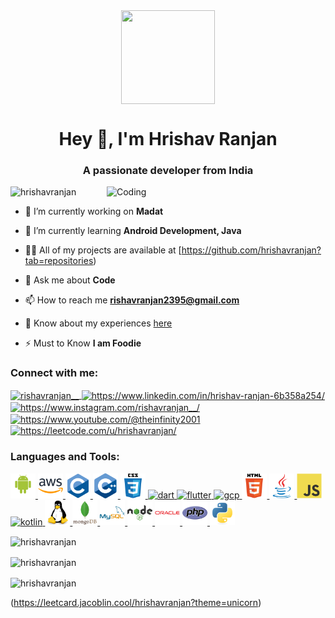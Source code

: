 <div align="center">
<img src="https://media1.giphy.com/media/v1.Y2lkPTc5MGI3NjExbjZzMDluMHhnaHZ4ajR5ajFjZHFuOG4wYWI3OTZzaGM2Y3Y5bjF6dSZlcD12MV9pbnRlcm5hbF9naWZfYnlfaWQmY3Q9Zw/3o7TKMt1VVNkHV2PaE/giphy.webp" align="center" height="150" width="150" />
</div> 


<h1 align="center">Hey 👋, I'm Hrishav Ranjan</h1>
<h3 align="center">A passionate developer from India</h3>

<img align="right" alt="Coding" width="350" src="https://media3.giphy.com/media/v1.Y2lkPTc5MGI3NjExcTR6MXF1b3JqangweGxkcjN3bWcwcWZlbjE4ZWMzMzFyNDN3ZzJyaSZlcD12MV9pbnRlcm5hbF9naWZfYnlfaWQmY3Q9Zw/QDjpIL6oNCVZ4qzGs7/giphy.webp">


<p align="left"> 
  <img src="https://komarev.com/ghpvc/?username=hrishavranjan&label=Profile%20views&color=0e75b6&style=flat" alt="hrishavranjan" /> 
</p>

- 🔭 I’m currently working on **Madat**

- 🌱 I’m currently learning **Android Development, Java**

- 👨‍💻 All of my projects are available at [https://github.com/hrishavranjan?tab=repositories)

- 💬 Ask me about **Code**

- 📫 How to reach me **rishavranjan2395@gmail.com**

- 📄 Know about my experiences [here](https://drive.google.com/file/d/19GT13YdEbs3u9eg2Ufu35niBcHfvh3Ks/view)

- ⚡ Must to Know **I am Foodie**

<h3 align="left">Connect with me:</h3>
<p align="left">
  <a href="https://twitter.com/rishavranjan__" target="blank">
    <img align="center" src="https://raw.githubusercontent.com/rahuldkjain/github-profile-readme-generator/master/src/images/icons/Social/twitter.svg" alt="rishavranjan__" height="30" width="40" />
  </a>
  <a href="https://www.linkedin.com/in/hrishav-ranjan-6b358a254/" target="blank">
    <img align="center" src="https://raw.githubusercontent.com/rahuldkjain/github-profile-readme-generator/master/src/images/icons/Social/linked-in-alt.svg" alt="https://www.linkedin.com/in/hrishav-ranjan-6b358a254/" height="30" width="40" />
  </a>
  <a href="https://www.instagram.com/rishavranjan__/" target="blank">
    <img align="center" src="https://raw.githubusercontent.com/rahuldkjain/github-profile-readme-generator/master/src/images/icons/Social/instagram.svg" alt="https://www.instagram.com/rishavranjan__/" height="30" width="40" />
  </a>
  <a href="https://www.youtube.com/@theinfinity2001" target="blank">
    <img align="center" src="https://raw.githubusercontent.com/rahuldkjain/github-profile-readme-generator/master/src/images/icons/Social/youtube.svg" alt="https://www.youtube.com/@theinfinity2001" height="30" width="40" />
  </a>
  <a href="https://leetcode.com/u/hrishavranjan/" target="blank">
    <img align="center" src="https://raw.githubusercontent.com/rahuldkjain/github-profile-readme-generator/master/src/images/icons/Social/leet-code.svg" alt="https://leetcode.com/u/hrishavranjan/" height="30" width="40" />
  </a>
</p>

<h3 align="left">Languages and Tools:</h3>
<p align="left"> 
  <a href="https://developer.android.com" target="_blank" rel="noreferrer"> 
    <img src="https://raw.githubusercontent.com/devicons/devicon/master/icons/android/android-original-wordmark.svg" alt="android" width="40" height="40"/> 
  </a> 
  <a href="https://aws.amazon.com" target="_blank" rel="noreferrer"> 
    <img src="https://raw.githubusercontent.com/devicons/devicon/master/icons/amazonwebservices/amazonwebservices-original-wordmark.svg" alt="aws" width="40" height="40"/> 
  </a> 
  <a href="https://www.cprogramming.com/" target="_blank" rel="noreferrer"> 
    <img src="https://raw.githubusercontent.com/devicons/devicon/master/icons/c/c-original.svg" alt="c" width="40" height="40"/> 
  </a> 
  <a href="https://www.w3schools.com/cpp/" target="_blank" rel="noreferrer"> 
    <img src="https://raw.githubusercontent.com/devicons/devicon/master/icons/cplusplus/cplusplus-original.svg" alt="cplusplus" width="40" height="40"/> 
  </a> 
  <a href="https://www.w3schools.com/css/" target="_blank" rel="noreferrer"> 
    <img src="https://raw.githubusercontent.com/devicons/devicon/master/icons/css3/css3-original-wordmark.svg" alt="css3" width="40" height="40"/> 
  </a> 
  <a href="https://dart.dev" target="_blank" rel="noreferrer"> 
    <img src="https://www.vectorlogo.zone/logos/dartlang/dartlang-icon.svg" alt="dart" width="40" height="40"/> 
  </a> 
  <a href="https://flutter.dev" target="_blank" rel="noreferrer"> 
    <img src="https://www.vectorlogo.zone/logos/flutterio/flutterio-icon.svg" alt="flutter" width="40" height="40"/> 
  </a> 
  <a href="https://cloud.google.com" target="_blank" rel="noreferrer"> 
    <img src="https://www.vectorlogo.zone/logos/google_cloud/google_cloud-icon.svg" alt="gcp" width="40" height="40"/> 
  </a> 
  <a href="https://www.w3.org/html/" target="_blank" rel="noreferrer"> 
    <img src="https://raw.githubusercontent.com/devicons/devicon/master/icons/html5/html5-original-wordmark.svg" alt="html5" width="40" height="40"/> 
  </a> 
  <a href="https://www.java.com" target="_blank" rel="noreferrer"> 
    <img src="https://raw.githubusercontent.com/devicons/devicon/master/icons/java/java-original.svg" alt="java" width="40" height="40"/> 
  </a> 
  <a href="https://developer.mozilla.org/en-US/docs/Web/JavaScript" target="_blank" rel="noreferrer"> 
    <img src="https://raw.githubusercontent.com/devicons/devicon/master/icons/javascript/javascript-original.svg" alt="javascript" width="40" height="40"/> 
  </a> 
  <a href="https://kotlinlang.org" target="_blank" rel="noreferrer"> 
    <img src="https://www.vectorlogo.zone/logos/kotlinlang/kotlinlang-icon.svg" alt="kotlin" width="40" height="40"/> 
  </a> 
  <a href="https://www.linux.org/" target="_blank" rel="noreferrer"> 
    <img src="https://raw.githubusercontent.com/devicons/devicon/master/icons/linux/linux-original.svg" alt="linux" width="40" height="40"/> 
  </a> 
  <a href="https://www.mongodb.com/" target="_blank" rel="noreferrer"> 
    <img src="https://raw.githubusercontent.com/devicons/devicon/master/icons/mongodb/mongodb-original-wordmark.svg" alt="mongodb" width="40" height="40"/> 
  </a> 
  <a href="https://www.mysql.com/" target="_blank" rel="noreferrer"> 
    <img src="https://raw.githubusercontent.com/devicons/devicon/master/icons/mysql/mysql-original-wordmark.svg" alt="mysql" width="40" height="40"/> 
  </a> 
  <a href="https://nodejs.org" target="_blank" rel="noreferrer"> 
    <img src="https://raw.githubusercontent.com/devicons/devicon/master/icons/nodejs/nodejs-original-wordmark.svg" alt="nodejs" width="40" height="40"/> 
  </a> 
  <a href="https://www.oracle.com/" target="_blank" rel="noreferrer"> 
    <img src="https://raw.githubusercontent.com/devicons/devicon/master/icons/oracle/oracle-original.svg" alt="oracle" width="40" height="40"/> 
  </a> 
  <a href="https://www.php.net" target="_blank" rel="noreferrer"> 
    <img src="https://raw.githubusercontent.com/devicons/devicon/master/icons/php/php-original.svg" alt="php" width="40" height="40"/> 
  </a> 
  <a href="https://www.python.org" target="_blank" rel="noreferrer"> 
    <img src="https://raw.githubusercontent.com/devicons/devicon/master/icons/python/python-original.svg" alt="python" width="40" height="40"/> 
  </a> 
</p>

<p>
  <img align="center" src="https://github-readme-stats.vercel.app/api?username=hrishavranjan&show_icons=true&locale=en" alt="hrishavranjan" />
</p>
<p>
  <img align="center" src="https://github-readme-streak-stats.herokuapp.com/?user=hrishavranjan&" alt="hrishavranjan" />
</p>
<p>
  <img align="center" src="https://github-readme-stats.vercel.app/api/top-langs?username=hrishavranjan&show_icons=true&locale=en&layout=compact" alt="hrishavranjan" />
</p>

(https://leetcard.jacoblin.cool/hrishavranjan?theme=unicorn)
